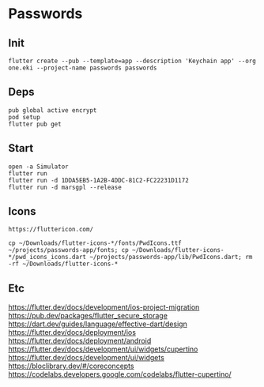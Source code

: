 # Passwords

## Init

    flutter create --pub --template=app --description 'Keychain app' --org one.eki --project-name passwords passwords

## Deps

    pub global active encrypt
    pod setup
    flutter pub get

## Start

    open -a Simulator
    flutter run
    flutter run -d 1DDA5EB5-1A2B-4DDC-81C2-FC22231D1172
    flutter run -d marsgpl --release

## Icons

    https://fluttericon.com/

    cp ~/Downloads/flutter-icons-*/fonts/PwdIcons.ttf ~/projects/passwords-app/fonts; cp ~/Downloads/flutter-icons-*/pwd_icons_icons.dart ~/projects/passwords-app/lib/PwdIcons.dart; rm -rf ~/Downloads/flutter-icons-*

## Etc

<https://flutter.dev/docs/development/ios-project-migration>
<https://pub.dev/packages/flutter_secure_storage>
<https://dart.dev/guides/language/effective-dart/design>
<https://flutter.dev/docs/deployment/ios>
<https://flutter.dev/docs/deployment/android>
<https://flutter.dev/docs/development/ui/widgets/cupertino>
<https://flutter.dev/docs/development/ui/widgets>
<https://bloclibrary.dev/#/coreconcepts>
<https://codelabs.developers.google.com/codelabs/flutter-cupertino/>
